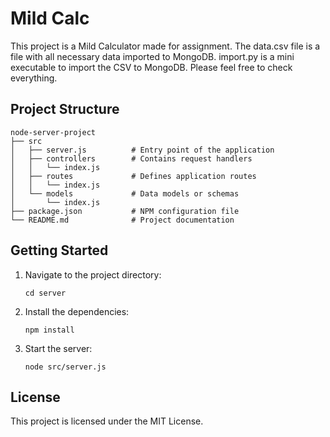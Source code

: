 # Mild Calc

This project is a Mild Calculator made for assignment. The data.csv file is a file with all necessary data imported to MongoDB. import.py is a mini executable to import the CSV to MongoDB. Please feel free to check everything.

## Project Structure

```
node-server-project
├── src
│   ├── server.js          # Entry point of the application
│   ├── controllers        # Contains request handlers
│   │   └── index.js
│   ├── routes             # Defines application routes
│   │   └── index.js
│   └── models             # Data models or schemas
│       └── index.js
├── package.json           # NPM configuration file
└── README.md              # Project documentation
```

## Getting Started


1. Navigate to the project directory:
   ```
   cd server
   ```

2. Install the dependencies:
   ```
   npm install
   ```

3. Start the server:
   ```
   node src/server.js
   ```

## License

This project is licensed under the MIT License.
